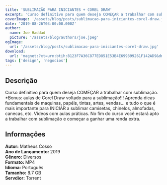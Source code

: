 ```yaml
---
title: 'SUBLIMAÇÃO PARA INICIANTES + COREL DRAW'
excerpt: 'Curso definitivo para quem deseja COMEÇAR a trabalhar com sublimação. *Bonus: aulas de Corel Draw voltado para a sublimação!!! Aprenda dicas fundamentais de maquinas, papéis, tintas, artes, vendas… e tudo o que é mais importante para INICIAR a sublimar camisetas, chinelos, almofadas, canec'
coverImage: '/assets/blog/posts/sublimacao-para-iniciantes-corel-draw.jpg'
date: '2019-08-26T03:00:00.000Z'
author:
  name: Joe Haddad
  picture: '/assets/blog/authors/joe.jpeg'
ogImage:
  url: '/assets/blog/posts/sublimacao-para-iniciantes-corel-draw.jpg'
download:
  url: 'magnet:?xt=urn:btih:8123F7A36C877ED851E53B4E699399261F142AD9&dn=SUBLIMA%c3%87%c3%83O%20PARA%20INICIANTES%20%2b%20COREL%20DRAW&tr=udp%3a%2f%2ftracker.openbittorrent.com%3a1337%2fannounce&tr=udp%3a%2f%2ftracker.opentrackr.org%3a1337%2fannounce'
tags: ['design', 'negocios']
---
```

<h2>Descrição</h2>
<p></p><p>Curso definitivo para quem deseja COMEÇAR a trabalhar com sublimação. *Bonus: aulas de Corel Draw voltado para a sublimação!!! Aprenda dicas fundamentais de maquinas, papéis, tintas, artes, vendas… e tudo o que é mais importante para INICIAR a sublimar camisetas, chinelos, almofadas, canecas, etc. Vídeos com aulas práticas. No fim do curso você estará apto a trabalhar com sublimação e começar a ganhar uma renda extra. </p><h2>Informações</h2><p> <strong>Autor:</strong> Matheus Cosso<br/> <strong>Ano de Lançamento:</strong> 2019<br/> <strong>Gênero:</strong> Diversos<br/> <strong>Formato: </strong>MP4<br/><strong> Idioma:</strong> Português<br/><strong> Tamanho:</strong> 8.7 GB<br/> <strong>Servdior:</strong> Torrent</p>
